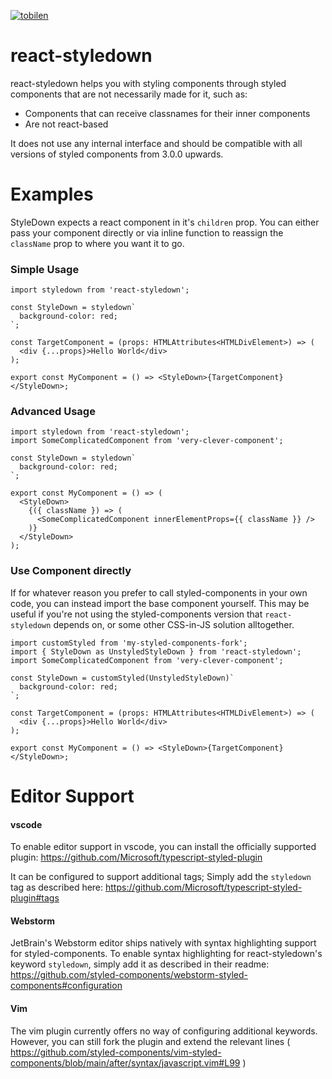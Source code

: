 [![tobilen](https://circleci.com/gh/tobilen/react-styledown.svg?style=svg)](https://app.circleci.com/github/tobilen/react-styledown/pipelines~~~~)

# react-styledown

react-styledown helps you with styling components through styled components that are not necessarily made for it, such as:

- Components that can receive classnames for their inner components
- Are not react-based

It does not use any internal interface and should be compatible with all versions of styled components from 3.0.0 upwards.

# Examples

StyleDown expects a react component in it's `children` prop. You can either pass your component directly or via inline function to reassign the `className` prop to where you want it to go.

### Simple Usage

```tsx
import styledown from 'react-styledown';

const StyleDown = styledown`
  background-color: red;
`;

const TargetComponent = (props: HTMLAttributes<HTMLDivElement>) => (
  <div {...props}>Hello World</div>
);

export const MyComponent = () => <StyleDown>{TargetComponent}</StyleDown>;
```

### Advanced Usage

```tsx
import styledown from 'react-styledown';
import SomeComplicatedComponent from 'very-clever-component';

const StyleDown = styledown`
  background-color: red;
`;

export const MyComponent = () => (
  <StyleDown>
    {({ className }) => (
      <SomeComplicatedComponent innerElementProps={{ className }} />
    )}
  </StyleDown>
);
```

### Use Component directly
If for whatever reason you prefer to call styled-components in your own code, you can instead import the base component yourself. This may be useful if you're not using the styled-components version that `react-styledown` depends on, or some other CSS-in-JS solution alltogether. 
```tsx
import customStyled from 'my-styled-components-fork';
import { StyleDown as UnstyledStyleDown } from 'react-styledown';
import SomeComplicatedComponent from 'very-clever-component';

const StyleDown = customStyled(UnstyledStyleDown)`
  background-color: red;
`;

const TargetComponent = (props: HTMLAttributes<HTMLDivElement>) => (
  <div {...props}>Hello World</div>
);

export const MyComponent = () => <StyleDown>{TargetComponent}</StyleDown>;
```

# Editor Support

#### vscode
To enable editor support in vscode, you can install the officially supported plugin: https://github.com/Microsoft/typescript-styled-plugin

It can be configured to support additional tags; Simply add the `styledown` tag as described here: https://github.com/Microsoft/typescript-styled-plugin#tags

#### Webstorm
JetBrain's Webstorm editor ships natively with syntax highlighting support for styled-components. To enable syntax highlighting for react-styledown's keyword `styledown`, simply add it as described in their readme: https://github.com/styled-components/webstorm-styled-components#configuration

#### Vim
The vim plugin currently offers no way of configuring additional keywords. However, you can still fork the plugin and extend the relevant lines ( https://github.com/styled-components/vim-styled-components/blob/main/after/syntax/javascript.vim#L99 )